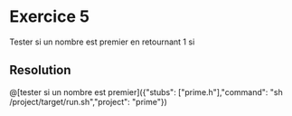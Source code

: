 # Exercice 5

Tester si un nombre est premier en retournant 1 si 

## Resolution

@[tester si un nombre est premier]({"stubs": ["prime.h"],"command": "sh /project/target/run.sh","project": "prime"})
